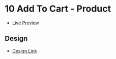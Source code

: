 # 10 Add To Cart - Product

-   [Live Preview](https://10-product.netlify.app/)

## Design

-   [Design Link](https://uidesigndaily.com/posts/figma-product-info-ui-design-card-day-1575)
